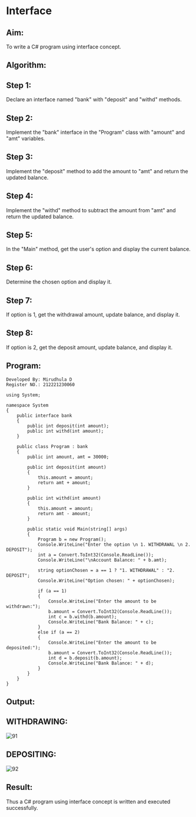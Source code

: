 # Interface

## Aim:
To write a C# program using interface concept.
## Algorithm:
## Step 1:
Declare an interface named "bank" with "deposit" and "withd" methods.
## Step 2:
Implement the "bank" interface in the "Program" class with "amount" and "amt" variables.
## Step 3:
Implement the "deposit" method to add the amount to "amt" and return the updated balance.
## Step 4:
Implement the "withd" method to subtract the amount from "amt" and return the updated balance.
## Step 5:
In the "Main" method, get the user's option and display the current balance.
## Step 6:
Determine the chosen option and display it.
## Step 7:
If option is 1, get the withdrawal amount, update balance, and display it.
## Step 8:
If option is 2, get the deposit amount, update balance, and display it.

## Program:
```
Developed By: Mirudhula D
Register NO.: 212221230060
```
```
using System;

namespace System
{
    public interface bank
    {
        public int deposit(int amount);
        public int withd(int amount);
    }

    public class Program : bank
    {
        public int amount, amt = 30000;

        public int deposit(int amount)
        {
            this.amount = amount;
            return amt + amount;
        }

        public int withd(int amount)
        {
            this.amount = amount;
            return amt - amount;
        }

        public static void Main(string[] args)
        {
            Program b = new Program();
            Console.WriteLine("Enter the option \n 1. WITHDRAWAL \n 2. DEPOSIT");
            int a = Convert.ToInt32(Console.ReadLine());
            Console.WriteLine("\nAccount Balance: " + b.amt);

            string optionChosen = a == 1 ? "1. WITHDRAWAL" : "2. DEPOSIT";
            Console.WriteLine("Option chosen: " + optionChosen);

            if (a == 1)
            {
                Console.WriteLine("Enter the amount to be withdrawn:");
                b.amount = Convert.ToInt32(Console.ReadLine());
                int c = b.withd(b.amount);
                Console.WriteLine("Bank Balance: " + c);
            }
            else if (a == 2)
            {
                Console.WriteLine("Enter the amount to be deposited:");
                b.amount = Convert.ToInt32(Console.ReadLine());
                int d = b.deposit(b.amount);
                Console.WriteLine("Bank Balance: " + d);
            }
        }
    }
}
```

## Output:
## WITHDRAWING:
![91](https://github.com/MIRUDHULA-DHANARAJ/Interface/assets/94828147/d786176f-b5d7-4806-8487-3242ff56e232)

## DEPOSITING:

![92](https://github.com/MIRUDHULA-DHANARAJ/Interface/assets/94828147/5ff55cc5-2f68-4b1b-b1dc-35e89738c085)
## Result:
Thus a C# program using interface concept is written and executed successfully.
